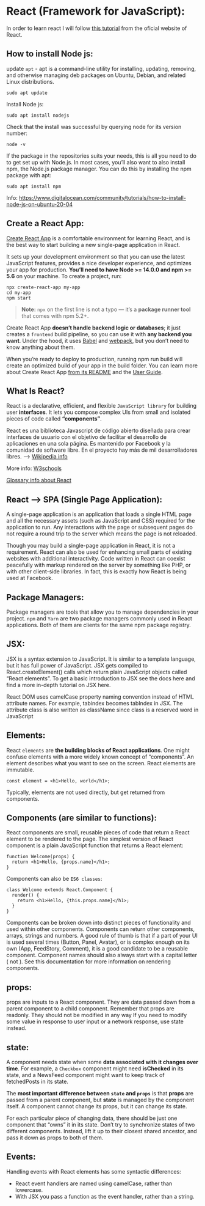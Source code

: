 # React (Framework for JavaScript):

In order to learn react I will follow [this tutorial](https://reactjs.org/tutorial/tutorial.html) from the oficial website of React.

## How to install Node js: 

update ``apt`` - apt is a command-line utility for installing, updating, removing, and otherwise managing deb packages on Ubuntu, Debian, and related Linux distributions.
```
sudo apt update
```
Install Node js:
```
sudo apt install nodejs
```
Check that the install was successful by querying node for its version number:
```
node -v
```

If the package in the repositories suits your needs, this is all you need to do to get set up with Node.js. In most cases, you’ll also want to also install npm, the Node.js package manager. You can do this by installing the npm package with apt:
```
sudo apt install npm
```
Info: https://www.digitalocean.com/community/tutorials/how-to-install-node-js-on-ubuntu-20-04

## Create a React App:

[Create React App](https://github.com/facebook/create-react-app) is a comfortable environment for learning React, and is the best way to start building a new single-page application in React.

It sets up your development environment so that you can use the latest JavaScript features, provides a nice developer experience, and optimizes your app for production. **You’ll need to have Node >= 14.0.0 and npm >= 5.6** on your machine. 
To create a project, run:

```
npx create-react-app my-app
cd my-app
npm start
```
> **Note:** ``npx`` on the first line is not a typo — it’s a **package runner tool** that comes with npm 5.2+.

Create React App **doesn’t handle backend logic or databases**; it just creates a ``frontend`` build pipeline, so you can use it with **any backend you want**. Under the hood, it uses [Babel](https://babeljs.io/) and [webpack](https://webpack.js.org/), but you don’t need to know anything about them.

When you’re ready to deploy to production, running npm run build will create an optimized build of your app in the build folder. You can learn more about Create React App [from its README](https://github.com/facebook/create-react-app#create-react-app--) and the [User Guide](https://create-react-app.dev/).

## What Is React?

React is a declarative, efficient, and flexible ``JavaScript library`` for building user **interfaces**. It lets you compose complex UIs from small and isolated pieces of code called **“components”**.

React es una biblioteca Javascript de código abierto diseñada para crear interfaces de usuario con el objetivo de facilitar el desarrollo de aplicaciones en una sola página. Es mantenido por Facebook y la comunidad de software libre. En el proyecto hay más de mil desarrolladores libres.
--> [Wikipedia info](https://es.wikipedia.org/wiki/React)

More info: [W3schools](https://www.w3schools.com/whatis/whatis_react.asp)

[Glossary info about React](https://reactjs.org/docs/glossary.html)

## React --> SPA (Single Page Application):

A single-page application is an application that loads a single HTML page and all the necessary assets (such as JavaScript and CSS) required for the application to run. Any interactions with the page or subsequent pages do not require a round trip to the server which means the page is not reloaded.

Though you may build a single-page application in React, it is not a requirement. React can also be used for enhancing small parts of existing websites with additional interactivity. Code written in React can coexist peacefully with markup rendered on the server by something like PHP, or with other client-side libraries. In fact, this is exactly how React is being used at Facebook.

## Package Managers:

Package managers are tools that allow you to manage dependencies in your project. ``npm`` and ``Yarn`` are two package managers commonly used in React applications. Both of them are clients for the same npm package registry.

## JSX:

JSX is a syntax extension to JavaScript. It is similar to a template language, but it has full power of JavaScript. JSX gets compiled to React.createElement() calls which return plain JavaScript objects called “React elements”. To get a basic introduction to JSX see the docs here and find a more in-depth tutorial on JSX here.

React DOM uses camelCase property naming convention instead of HTML attribute names. For example, tabindex becomes tabIndex in JSX. The attribute class is also written as className since class is a reserved word in JavaScript

## Elements:

React ``elements`` are **the building blocks of React applications**. One might confuse elements with a more widely known concept of “components”. An element describes what you want to see on the screen. React elements are immutable.

```
const element = <h1>Hello, world</h1>;
```
Typically, elements are not used directly, but get returned from components.

## Components (are similar to functions):

React components are small, reusable pieces of code that return a React element to be rendered to the page. The simplest version of React component is a plain JavaScript function that returns a React element:

```
function Welcome(props) {
  return <h1>Hello, {props.name}</h1>;
}
```
Components can also be ``ES6 classes``:

```
class Welcome extends React.Component {
  render() {
    return <h1>Hello, {this.props.name}</h1>;
  }
}
```
Components can be broken down into distinct pieces of functionality and used within other components. Components can return other components, arrays, strings and numbers. A good rule of thumb is that if a part of your UI is used several times (Button, Panel, Avatar), or is complex enough on its own (App, FeedStory, Comment), it is a good candidate to be a reusable component. Component names should also always start with a capital letter (<Wrapper/> not <wrapper/>). See this documentation for more information on rendering components.

## props:

props are inputs to a React component. They are data passed down from a parent component to a child component.
Remember that props are readonly. They should not be modified in any way
If you need to modify some value in response to user input or a network response, use state instead.

## state:

A component needs state when some **data associated with it changes over time**. For example, a ``Checkbox`` component might need **isChecked** in its state, and a NewsFeed component might want to keep track of fetchedPosts in its state.

The **most important difference between ``state`` and ``props``** is that **props** are passed from a parent component, but **state** is managed by the component itself. A component cannot change its props, but it can change its state.

For each particular piece of changing data, there should be just one component that “owns” it in its state. Don’t try to synchronize states of two different components. Instead, lift it up to their closest shared ancestor, and pass it down as props to both of them.

## Events:

Handling events with React elements has some syntactic differences:

* React event handlers are named using camelCase, rather than lowercase.
* With JSX you pass a function as the event handler, rather than a string.
